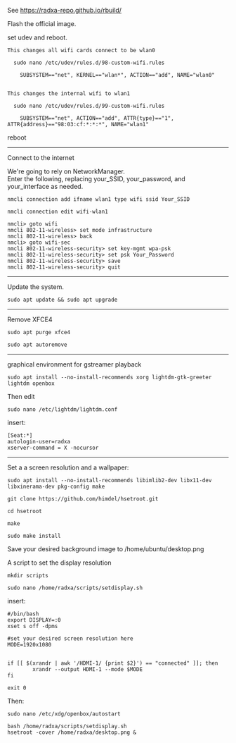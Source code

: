 See https://radxa-repo.github.io/rbuild/



Flash the official image.

set udev and reboot.

    This changes all wifi cards connect to be wlan0

      sudo nano /etc/udev/rules.d/98-custom-wifi.rules

        SUBSYSTEM=="net", KERNEL=="wlan*", ACTION=="add", NAME="wlan0"


    This changes the internal wifi to wlan1

      sudo nano /etc/udev/rules.d/99-custom-wifi.rules

        SUBSYSTEM=="net", ACTION=="add", ATTR{type}=="1", ATTR{address}=="98:03:cf:*:*:*", NAME="wlan1"

reboot

***

Connect to the internet

We're going to rely on NetworkManager.<br>
Enter the following, replacing your_SSID, your_password, and your_interface as needed.

`nmcli connection add ifname wlan1 type wifi ssid Your_SSID`

`nmcli connection edit wifi-wlan1`

	nmcli> goto wifi
	nmcli 802-11-wireless> set mode infrastructure
	nmcli 802-11-wireless> back
	nmcli> goto wifi-sec
	nmcli 802-11-wireless-security> set key-mgmt wpa-psk
	nmcli 802-11-wireless-security> set psk Your_Password
	nmcli 802-11-wireless-security> save
	nmcli 802-11-wireless-security> quit

 ***

 Update the system.

`sudo apt update && sudo apt upgrade`

 ***

 Remove XFCE4

 `sudo apt purge xfce4`

 `sudo apt autoremove`

 ***

graphical environment for gstreamer playback


`sudo apt install --no-install-recommends xorg lightdm-gtk-greeter lightdm openbox`

Then edit	

`sudo nano /etc/lightdm/lightdm.conf`


insert:

	[Seat:*]
	autologin-user=radxa
	xserver-command = X -nocursor

***

Set a a screen resolution and a wallpaper:

`sudo apt install --no-install-recommends libimlib2-dev libx11-dev libxinerama-dev pkg-config make`

`git clone https://github.com/himdel/hsetroot.git`

`cd hsetroot`

`make`

`sudo make install`


Save your desired background image to /home/ubuntu/desktop.png

A script to set the display resolution

`mkdir scripts`

`sudo nano /home/radxa/scripts/setdisplay.sh`


 insert:


    #/bin/bash
    export DISPLAY=:0
    xset s off -dpms

    #set your desired screen resolution here
    MODE=1920x1080


    if [[ $(xrandr | awk '/HDMI-1/ {print $2}') == "connected" ]]; then
	        xrandr --output HDMI-1 --mode $MODE
    fi
    
    exit 0


Then:

`sudo nano /etc/xdg/openbox/autostart`

    bash /home/radxa/scripts/setdisplay.sh
    hsetroot -cover /home/radxa/desktop.png &





 